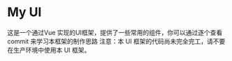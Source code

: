 # My UI

这是一个通过Vue 实现的UI框架，提供了一些常用的组件，你可以通过逐个查看 commit 来学习本框架的制作思路
注意：本 UI 框架的代码尚未完全完工，请不要在生产环境中使用本 UI 框架。

